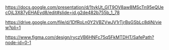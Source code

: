 https://docs.google.com/presentation/d/1tvkUt_GIT9OV8aw8MScTn95eQUecOjL3X87yEHAEyd8/edit#slide=id.g2de482b755b_1_78

https://drive.google.com/file/d/1DfRoLn0Y2VBZVwJV1rTjrBsGSbLc8djN/view?pli=1

https://www.figma.com/design/ryczVB6HNFc75q5FkMTDHT/SafePath?node-id=0-1
